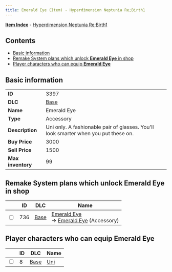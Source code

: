 ```yaml
---
title: Emerald Eye (Item) - Hyperdimension Neptunia Re;Birth1
---
```


[**Item Index**](/neptunia/rb1/item/index.html) - [Hyperdimension Neptunia Re;Birth1](/neptunia/rb1)

## Contents

- [Basic information](#basic-information)
- [Remake System plans which unlock **Emerald Eye** in shop](#remake-system-plans-which-unlock-emerald-eye-in-shop)
- [Player characters who can equip **Emerald Eye**](#player-characters-who-can-equip-emerald-eye)
## Basic information

|   |   |
| -- | -- |
| **ID** | 3397 |
| **DLC** | [Base](/neptunia/rb1/dlc/1-base.html) |
| **Name** | Emerald Eye |
| **Type** | Accessory |
| **Description** | Uni only. A fashionable pair of glasses. You'll look smarter when you put these on. |
| **Buy Price** | 3000 |
| **Sell Price** | 1500 |
| **Max inventory** | 99 |


## Remake System plans which unlock **Emerald Eye** in shop

|    | ID | DLC | Name |
| -- | -- | --- | ---- |
| <input type="checkbox" id="rb1-remake-1-736" class="trackbox" /> | 736 | [Base](/neptunia/rb1/dlc/1-base.html) | [Emerald Eye](/neptunia/rb1/remake/1-736-emerald-eye.html)<br /> → [Emerald Eye](/neptunia/rb1/item/1-3397-emerald-eye.html) (Accessory) |


## Player characters who can equip **Emerald Eye**

|    | ID | DLC | Name |
| -- | -- | --- | ---- |
| <input type="checkbox" id="rb1-player-1-8" class="trackbox" /> | 8 | [Base](/neptunia/rb1/dlc/1-base.html) | [Uni](/neptunia/rb1/player/1-8-uni.html) |
